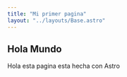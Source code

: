 ```yaml
---
title: "Mi primer pagina"
layout: "../layouts/Base.astro"
---
```


## Hola Mundo

Hola esta pagina esta hecha con Astro